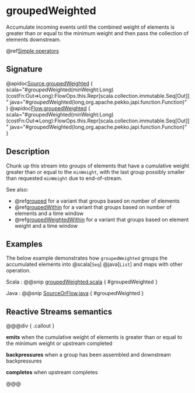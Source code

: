 # groupedWeighted

Accumulate incoming events until the combined weight of elements is greater than or equal to the minimum weight and then pass the collection of elements downstream.

@ref[Simple operators](../index.md#simple-operators)

## Signature

@apidoc[Source.groupedWeighted](Source) { scala="#groupedWeighted(minWeight:Long)(costFn:Out=&gt;Long):FlowOps.this.Repr[scala.collection.immutable.Seq[Out]]" java="#groupedWeighted(long,org.apache.pekko.japi.function.Function)" }
@apidoc[Flow.groupedWeighted](Flow) { scala="#groupedWeighted(minWeight:Long)(costFn:Out=&gt;Long):FlowOps.this.Repr[scala.collection.immutable.Seq[Out]]" java="#groupedWeighted(long,org.apache.pekko.japi.function.Function)" }


## Description

Chunk up this stream into groups of elements that have a cumulative weight greater than or equal to the `minWeight`, with the last group possibly smaller than requested `minWeight` due to end-of-stream.

See also:

* @ref[grouped](grouped.md) for a variant that groups based on number of elements
* @ref[groupedWithin](groupedWithin.md) for a variant that groups based on number of elements and a time window
* @ref[groupedWeightedWithin](groupedWeightedWithin.md) for a variant that groups based on element weight and a time window

## Examples

The below example demonstrates how `groupedWeighted` groups the accumulated elements into @scala[`Seq`] @java[`List`]
and maps with other operation.

Scala
:  @@snip [groupedWeighted.scala](/akka-docs/src/test/scala/docs/stream/operators/sourceorflow/GroupedWeighted.scala) { #groupedWeighted }

Java
:  @@snip [SourceOrFlow.java](/akka-docs/src/test/java/jdocs/stream/operators/SourceOrFlow.java) { #groupedWeighted }

## Reactive Streams semantics

@@@div { .callout }

**emits** when the cumulative weight of elements is greater than or equal to the minimum weight or upstream completed

**backpressures** when a group has been assembled and downstream backpressures

**completes** when upstream completes

@@@


